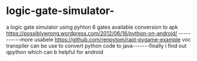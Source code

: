 # logic-gate-simulator-
 a logic gate simulator using pyhton 6 gates available 
conversion to apk
https://possiblywrong.wordpress.com/2012/06/16/python-on-android/
-----------more usabele https://github.com/renpytom/rapt-pygame-example
voc transpiler can be use to convert python code to java-------finally i find out qpython which can b helpful for android
